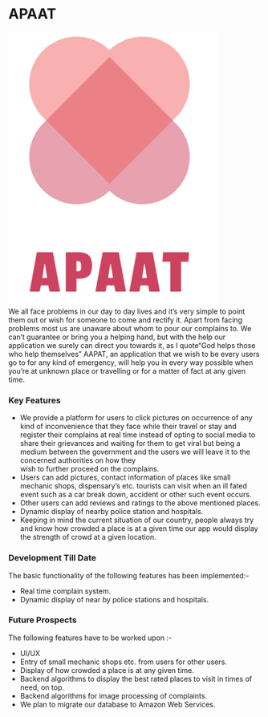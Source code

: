 # APAAT
![App Log](apaat.PNG)   
We all face problems in our day to
day lives and it’s very simple to point
them out or wish for someone to
come and rectify it. Apart from facing
problems most us are unaware about
whom to pour our complains to.
We can’t guarantee or bring you a
helping hand, but with the help our
application we surely can direct you
towards it, as I quote“God helps
those who help themselves”
AAPAT, an application that we wish
to be every users go to for any kind
of emergency, will help you in every
way possible when you’re at
unknown place or travelling or for a
matter of fact at any given time.

### Key Features
* We provide a platform for users to click pictures on occurrence of any kind of inconvenience that
  they face while their travel or stay and register their complains at real time instead of opting to
  social media to share their grievances and waiting for them to get viral but being a medium
  between the government and the users we will leave it to the concerned authorities on how they   
  wish to further proceed on the complains.
* Users can add pictures, contact information of places like small mechanic shops, dispensary’s
  etc. tourists can visit when an ill fated event such as a car break down, accident or other such
  event occurs.
* Other users can add reviews and ratings to the above mentioned places.
* Dynamic display of nearby police station and hospitals.
* Keeping in mind the current situation of our country, people always try and know how crowded a
  place is at a given time our app would display the strength of crowd at a given location.
  
### Development Till Date
The basic functionality of the following features has been implemented:-
* Real time complain system.
* Dynamic display of near by police stations and hospitals.

### Future Prospects
The following features have to be worked upon :-
* UI/UX
* Entry of small mechanic shops etc. from users for other users.
* Display of how crowded a place is at any given time.
* Backend algorithms to display the best rated places to visit in times of need, on top.
* Backend algorithms for image processing of complaints.
* We plan to migrate our database to Amazon Web Services.
